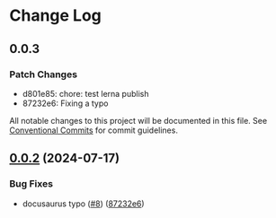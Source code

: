 # Change Log

## 0.0.3

### Patch Changes

- d801e85: chore: test lerna publish
- 87232e6: Fixing a typo

All notable changes to this project will be documented in this file.
See [Conventional Commits](https://conventionalcommits.org) for commit guidelines.

## [0.0.2](https://github.com/bitrvmpd/monorepo-lerna-test/compare/packages-docusaurus@0.0.1...packages-docusaurus@0.0.2) (2024-07-17)

### Bug Fixes

- docusaurus typo ([#8](https://github.com/bitrvmpd/monorepo-lerna-test/issues/8)) ([87232e6](https://github.com/bitrvmpd/monorepo-lerna-test/commit/87232e617557b3566accfe54471180bcf5cacd9a))
